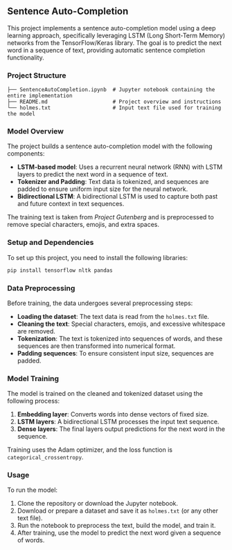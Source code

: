 ## Sentence Auto-Completion

This project implements a sentence auto-completion model using a deep learning approach, specifically leveraging LSTM (Long Short-Term Memory) networks from the TensorFlow/Keras library. The goal is to predict the next word in a sequence of text, providing automatic sentence completion functionality.

### Project Structure
```
├── SentenceAutoCompletion.ipynb  # Jupyter notebook containing the entire implementation
├── README.md                     # Project overview and instructions
└── holmes.txt                    # Input text file used for training the model
```

### Model Overview

The project builds a sentence auto-completion model with the following components:
- **LSTM-based model**: Uses a recurrent neural network (RNN) with LSTM layers to predict the next word in a sequence of text.
- **Tokenizer and Padding**: Text data is tokenized, and sequences are padded to ensure uniform input size for the neural network.
- **Bidirectional LSTM**: A bidirectional LSTM is used to capture both past and future context in text sequences.
  
The training text is taken from *Project Gutenberg* and is preprocessed to remove special characters, emojis, and extra spaces.

### Setup and Dependencies

To set up this project, you need to install the following libraries:

```bash
pip install tensorflow nltk pandas
```

### Data Preprocessing

Before training, the data undergoes several preprocessing steps:
- **Loading the dataset**: The text data is read from the `holmes.txt` file.
- **Cleaning the text**: Special characters, emojis, and excessive whitespace are removed.
- **Tokenization**: The text is tokenized into sequences of words, and these sequences are then transformed into numerical format.
- **Padding sequences**: To ensure consistent input size, sequences are padded.

### Model Training

The model is trained on the cleaned and tokenized dataset using the following process:
1. **Embedding layer**: Converts words into dense vectors of fixed size.
2. **LSTM layers**: A bidirectional LSTM processes the input text sequence.
3. **Dense layers**: The final layers output predictions for the next word in the sequence.

Training uses the Adam optimizer, and the loss function is `categorical_crossentropy`.

### Usage

To run the model:
1. Clone the repository or download the Jupyter notebook.
2. Download or prepare a dataset and save it as `holmes.txt` (or any other text file).
3. Run the notebook to preprocess the text, build the model, and train it.
4. After training, use the model to predict the next word given a sequence of words.



